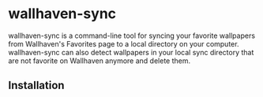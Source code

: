 # wallhaven-sync
wallhaven-sync is a command-line tool for syncing your favorite wallpapers from Wallhaven's Favorites page to a local directory on your computer. wallhaven-sync can also detect wallpapers in your local sync directory that are not favorite on Wallhaven anymore and delete them.

## Installation

